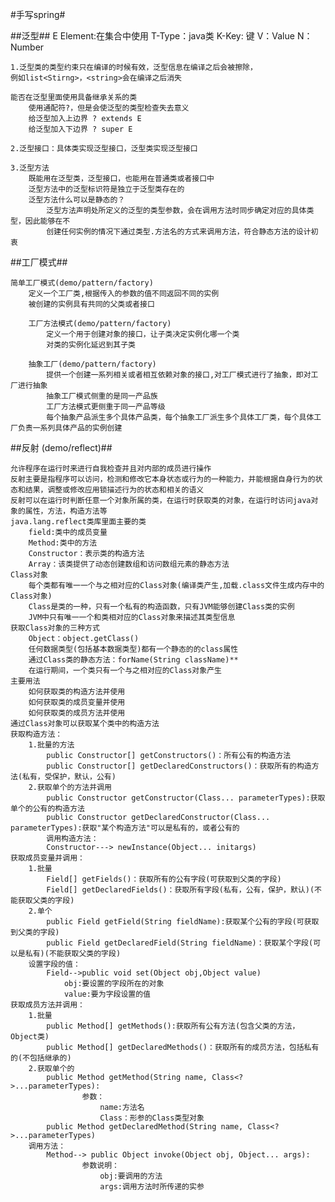 #手写spring#

##泛型## 
    E Element:在集合中使用 T-Type：java类 K-Key: 键 V：Value N：Number

    1.泛型类的类型约束只在编译的时候有效，泛型信息在编译之后会被擦除，
    例如list<Stirng>，<string>会在编译之后消失

    能否在泛型里面使用具备继承关系的类
        使用通配符?，但是会使泛型的类型检查失去意义
        给泛型加入上边界 ? extends E
        给泛型加入下边界 ? super E

    2.泛型接口：具体类实现泛型接口，泛型类实现泛型接口

    3.泛型方法
        既能用在泛型类，泛型接口，也能用在普通类或者接口中
        泛型方法中的泛型标识符是独立于泛型类存在的
        泛型方法什么可以是静态的？
            泛型方法声明处所定义的泛型的类型参数，会在调用方法时同步确定对应的具体类型，因此能够在不
            创建任何实例的情况下通过类型.方法名的方式来调用方法，符合静态方法的设计初衷

##工厂模式##

    简单工厂模式(demo/pattern/factory)
        定义一个工厂类,根据传入的参数的值不同返回不同的实例
        被创建的实例具有共同的父类或者接口
        
        工厂方法模式(demo/pattern/factory)
            定义一个用于创建对象的接口，让子类决定实例化哪一个类
            对类的实例化延迟到其子类
        
        抽象工厂(demo/pattern/factory)
            提供一个创建一系列相关或者相互依赖对象的接口,对工厂模式进行了抽象，即对工厂进行抽象
            抽象工厂模式侧重的是同一产品族
            工厂方法模式更侧重于同一产品等级
            每个抽象产品派生多个具体产品类，每个抽象工厂派生多个具体工厂类，每个具体工厂负责一系列具体产品的实例创建
        
##反射 (demo/reflect)##

    允许程序在运行时来进行自我检查并且对内部的成员进行操作
    反射主要是指程序可以访问，检测和修改它本身状态或行为的一种能力，并能根据自身行为的状态和结果，调整或修改应用锁描述行为的状态和相关的语义
    反射可以在运行时判断任意一个对象所属的类，在运行时获取类的对象，在运行时访问java对象的属性，方法，构造方法等
    java.lang.reflect类库里面主要的类
        field:类中的成员变量
        Method:类中的方法
        Constructor：表示类的构造方法
        Array：该类提供了动态创建数组和访问数组元素的静态方法
    Class对象
        每个类都有唯一一个与之相对应的Class对象(编译类产生,加载.class文件生成内存中的Class对象)
        Class是类的一种，只有一个私有的构造函数，只有JVM能够创建Class类的实例
        JVM中只有唯一一个和类相对应的Class对象来描述其类型信息
    获取Class对象的三种方式
        Object：object.getClass()
        任何数据类型(包括基本数据类型)都有一个静态的的class属性
        通过Class类的静态方法：forName(String className)**
        在运行期间，一个类只有一个与之相对应的Class对象产生
    主要用法
        如何获取类的构造方法并使用
        如何获取类的成员变量并使用
        如何获取类的成员方法并使用
    通过Class对象可以获取某个类中的构造方法
    获取构造方法：
        1.批量的方法
            public Constructor[] getConstructors()：所有公有的构造方法
            public Constructor[] getDeclaredConstructors()：获取所有的构造方法(私有，受保护，默认，公有)
        2.获取单个的方法并调用
            public Constructor getConstructor(Class... parameterTypes):获取单个的公有的构造方法
            public Constructor getDeclaredConstructor(Class... parameterTypes):获取"某个构造方法"可以是私有的，或者公有的
            调用构造方法：
            Constructor---> newInstance(Object... initargs)
    获取成员变量并调用：
        1.批量
            Field[] getFields()：获取所有的公有字段(可获取到父类的字段)
            Field[] getDeclaredFields()：获取所有字段(私有，公有，保护，默认)(不能获取父类的字段)
        2.单个
            public Field getField(String fieldName):获取某个公有的字段(可获取到父类的字段)
            public Field getDeclaredField(String fieldName)：获取某个字段(可以是私有)(不能获取父类的字段)
        设置字段的值：
            Field-->public void set(Object obj,Object value)
                obj:要设置的字段所在的对象
                value:要为字段设置的值
    获取成员方法并调用：
        1.批量
            public Method[] getMethods():获取所有公有方法(包含父类的方法，Object类)
            public Method[] getDeclaredMethods()：获取所有的成员方法，包括私有的(不包括继承的)
        2.获取单个的
            public Method getMethod(String name, Class<?>...parameterTypes):
                    参数：
                        name:方法名
                        Class：形参的Class类型对象
            public Method getDeclaredMethod(String name, Class<?>...parameterTypes)
        调用方法：
            Method--> public Object invoke(Object obj, Object... args):
                    参数说明：
                        obj:要调用的方法
                        args:调用方法时所传递的实参
            